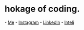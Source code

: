 # hokage of coding.

<div>
- <a href="https://c0utin.github.io/coutin-me/">Me</a>
- <a href="https://instagram.com/rcoutin">Instagram</a>
- <a href="https://www.linkedin.com/in/rafael-coutinho2004">LinkedIn</a>
- <a href="https://www.inteli.edu.br/">Inteli</a>
</div>
